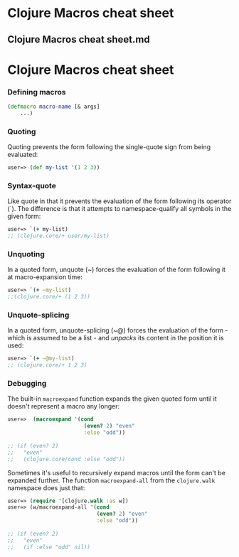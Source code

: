 # Clojure Macros cheat sheet

## Clojure Macros cheat sheet.md

# Clojure Macros cheat sheet

### Defining macros

```clj
(defmacro macro-name [& args] 
	...)
```

### Quoting

Quoting prevents the form following the single-quote sign from being evaluated:

```clj
user=> (def my-list '(1 2 3))
```

### Syntax-quote

Like quote in that it prevents the evaluation of the form following its operator (`). The difference is that it attempts to namespace-qualify all symbols in the given form:

```clj
user=> `(+ my-list) 
;; (clojure.core/+ user/my-list)
```

### Unquoting

In a quoted form, unquote (~) forces the evaluation of the form following it at macro-expansion time:

```clj
user=> `(+ ~my-list) 
;;(clojure.core/+ (1 2 3))
```

### Unquote-splicing

In a quoted form, unquote-splicing (~@) forces the evaluation of the form - which is assumed to be a list - and _unpacks_ its content in the position it is used:

```clj
user=> `(+ ~@my-list) 
;; (clojure.core/+ 1 2 3)
```

### Debugging

The built-in `macroexpand` function expands the given quoted form until it doesn't represent a macro any longer:

```clj
user=>  (macroexpand '(cond 
                        (even? 2) "even"
                        :else "odd"))
               
;; (if (even? 2)
;;   "even"
;;   (clojure.core/cond :else "odd"))               
```

Sometimes it's useful to recursively expand macros until the form can't be expanded further. The function `macroexpand-all` from the `clojure.walk` namespace does just that:

```clj
user=> (require '[clojure.walk :as w])
user=> (w/macroexpand-all '(cond
                            (even? 2) "even"
                            :else "odd"))
                            
;; (if (even? 2)
;;   "even"
;;   (if :else "odd" nil))
```

